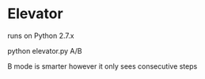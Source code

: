 Elevator
========

 runs on Python 2.7.x
 
  python elevator.py A/B
  
  B mode is smarter however it only sees consecutive steps

